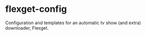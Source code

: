 flexget-config
==============

Configuration and templates for an automatic tv show (and extra) downloader, Flexget. 
